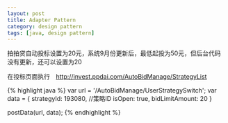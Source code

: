 ```yaml
---
layout: post
title: Adapter Pattern
category: design pattern
tags: [java, design pattern]
---
```




拍拍贷自动投标设置为20元，系统9月份更新后，最低起投为50元，但后台代码没有更新，还可以设置为20

在投标页面执行　http://invest.ppdai.com/AutoBidManage/StrategyList

{% highlight java %}
var url = '/AutoBidManage/UserStrategySwitch';
                    var data = {
                        strategyId: 193080, //策略ID
                        isOpen: true,
                        bidLimitAmount: 20
                    }
              
postData(url, data);
{% endhighlight %}